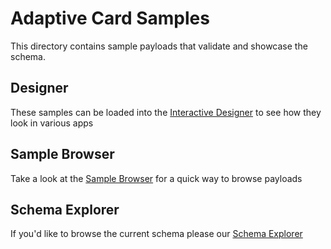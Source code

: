 # Adaptive Card Samples

This directory contains sample payloads that validate and showcase the schema.

## Designer

These samples can be loaded into the [Interactive Designer](http://adaptivecards.io/designer) to see how they look in various apps

## Sample Browser

Take a look at the [Sample Browser](http://adaptivecards.io/samples/) for a quick way to browse payloads

## Schema Explorer

If you'd like to browse the current schema please our [Schema Explorer](http://adaptivecards.io/explorer/)

